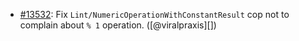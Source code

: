 * [#13532](https://github.com/rubocop/rubocop/issues/13532): Fix `Lint/NumericOperationWithConstantResult` cop not to complain about `% 1` operation. ([@viralpraxis][])
